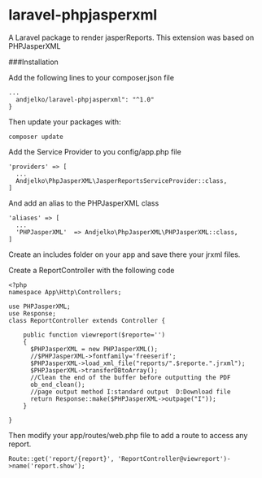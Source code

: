 # laravel-phpjasperxml
A Laravel package to render jasperReports. This extension was based on PHPJasperXML

###Installation

Add the following lines to your composer.json file

```
...
  andjelko/laravel-phpjasperxml": "^1.0"
}
```

Then update your packages with:

```
composer update
```

Add the Service Provider to you config/app.php file

```
'providers' => [
  ...
  Andjelko\PhpJasperXML\JasperReportsServiceProvider::class,
]
```
And add an alias to the PHPJasperXML class

```
'aliases' => [
  ...
  'PHPJasperXML'  => Andjelko\PhpJasperXML\PHPJasperXML::class,
]
```

Create an includes folder on your app and save there your jrxml files.

Create a ReportController with the following code
```
<?php
namespace App\Http\Controllers;

use PHPJasperXML;
use Response;
class ReportController extends Controller {

    public function viewreport($reporte='')
    {
      $PHPJasperXML = new PHPJasperXML();
      //$PHPJasperXML->fontfamily='freeserif';
      $PHPJasperXML->load_xml_file("reports/".$reporte.".jrxml");
      $PHPJasperXML->transferDBtoArray();
      //Clean the end of the buffer before outputting the PDF
      ob_end_clean();
      //page output method I:standard output  D:Download file
      return Response::make($PHPJasperXML->outpage("I"));
    }

}

```
Then modify your app/routes/web.php file to add a route to access any report.

```
Route::get('report/{report}', 'ReportController@viewreport')->name('report.show');
```
